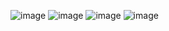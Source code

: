 ![image](https://github.com/user-attachments/assets/b332d371-3bac-4af0-bfc4-b8b4c6f6489c)
![image](https://github.com/user-attachments/assets/4967e809-743d-47a8-9cae-be381a0fcbd9)
![image](https://github.com/user-attachments/assets/6bb3bd49-f479-49f8-a941-ea818ad44edc)
![image](https://github.com/user-attachments/assets/7e136a11-af4c-42b4-8dee-1c114f7837dd)

